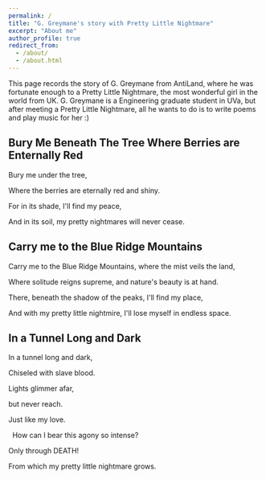 ```yaml
---
permalink: /
title: "G. Greymane's story with Pretty Little Nightmare"
excerpt: "About me"
author_profile: true
redirect_from: 
  - /about/
  - /about.html
---
```


This page records the story of G. Greymane from AntiLand, where he was fortunate enough to a Pretty Little Nightmare, the most wonderful girl in the world from UK. G. Greymane is a Engineering graduate student in UVa, but after meeting a Pretty Little Nightmare, all he wants to do is to write poems and play music for her :)

Bury Me Beneath The Tree Where Berries are Enternally Red
------
Bury me under the tree,

Where the berries are eternally red and shiny.

For in its shade, I'll find my peace,

And in its soil, my pretty nightmares will never cease.


Carry me to the Blue Ridge Mountains
------
Carry me to the Blue Ridge Mountains, where the mist veils the land,

Where solitude reigns supreme, and nature's beauty is at hand.

There, beneath the shadow of the peaks, I'll find my place,

And with my pretty little nightmire, I'll lose myself in endless space.


In a Tunnel Long and Dark
------
In a tunnel long and dark, 

Chiseled with slave blood. 

Lights glimmer afar, 

but never reach.

Just like my love.   


 
How can I bear this agony so intense? 

Only through DEATH! 

From which my pretty little nightmare grows.
